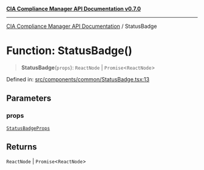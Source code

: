 [**CIA Compliance Manager API Documentation v0.7.0**](../README.md)

***

[CIA Compliance Manager API Documentation](../globals.md) / StatusBadge

# Function: StatusBadge()

> **StatusBadge**(`props`): `ReactNode` \| `Promise`\<`ReactNode`\>

Defined in: [src/components/common/StatusBadge.tsx:13](https://github.com/Hack23/cia-compliance-manager/blob/main/src/components/common/StatusBadge.tsx#L13)

## Parameters

### props

[`StatusBadgeProps`](../type-aliases/StatusBadgeProps.md)

## Returns

`ReactNode` \| `Promise`\<`ReactNode`\>
